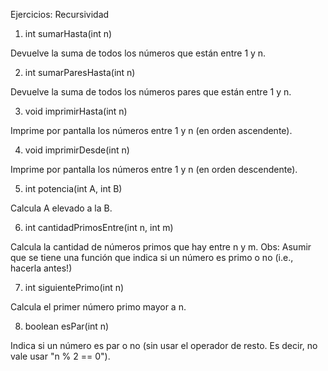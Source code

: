 Ejercicios: Recursividad

1. int sumarHasta(int n) 

Devuelve la suma de todos los números que están entre 1 y n.

2. int sumarParesHasta(int n) 

Devuelve la suma de todos los números pares que están entre 1 y n. 

3. void imprimirHasta(int n) 

Imprime por pantalla los números entre 1 y n (en orden ascendente). 

4. void imprimirDesde(int n) 

Imprime por pantalla los números entre 1 y n (en orden descendente). 

5. int potencia(int A, int B) 

Calcula A elevado a la B. 

6. int cantidadPrimosEntre(int n, int m) 

Calcula la cantidad de números primos que hay entre n y m. Obs: Asumir que se tiene una función que indica si un número es primo o no (i.e., hacerla antes!) 

7. int siguientePrimo(int n) 

Calcula el primer número primo mayor a n.

8. boolean esPar(int n) 

Indica si un número es par o no (sin usar el operador de resto. Es decir, no vale usar "n % 2 == 0").
